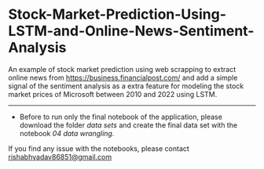 # Stock-Market-Prediction-Using-LSTM-and-Online-News-Sentiment-Analysis

An example of stock market prediction using web scrapping to extract online news from https://business.financialpost.com/ and add a simple signal of the sentiment analysis as a extra feature for modeling the stock market prices of Microsoft between 2010 and 2022 using LSTM.



_________

* Before to run only the final notebook of the application, please download the folder _data sets_ and create the final data set with the notebook _04 data wrangling_. 

If you find any issue with the notebooks, please contact rishabhyadav86851@gmail.com

